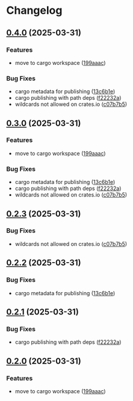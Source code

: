 # Changelog

## [0.4.0](https://github.com/sgoudham/what-version/compare/v0.3.0...v0.4.0) (2025-03-31)


### Features

* move to cargo workspace ([199aaac](https://github.com/sgoudham/what-version/commit/199aaac9db08d8b5beb900ecf7227b78831ee8f6))


### Bug Fixes

* cargo metadata for publishing ([13c6b1e](https://github.com/sgoudham/what-version/commit/13c6b1e2b41138bcda10fee436f6e2c80dee5459))
* cargo publishing with path deps ([f22232a](https://github.com/sgoudham/what-version/commit/f22232a7ada960cd3c9b510299c7e62f5d895601))
* wildcards not allowed on crates.io ([c07b7b5](https://github.com/sgoudham/what-version/commit/c07b7b5a36b2115290b57b541e4670fb314eacfa))

## [0.3.0](https://github.com/sgoudham/what-version/compare/v0.2.3...v0.3.0) (2025-03-31)


### Features

* move to cargo workspace ([199aaac](https://github.com/sgoudham/what-version/commit/199aaac9db08d8b5beb900ecf7227b78831ee8f6))


### Bug Fixes

* cargo metadata for publishing ([13c6b1e](https://github.com/sgoudham/what-version/commit/13c6b1e2b41138bcda10fee436f6e2c80dee5459))
* cargo publishing with path deps ([f22232a](https://github.com/sgoudham/what-version/commit/f22232a7ada960cd3c9b510299c7e62f5d895601))
* wildcards not allowed on crates.io ([c07b7b5](https://github.com/sgoudham/what-version/commit/c07b7b5a36b2115290b57b541e4670fb314eacfa))

## [0.2.3](https://github.com/sgoudham/what-version/compare/what-version-v0.2.2...what-version-v0.2.3) (2025-03-31)


### Bug Fixes

* wildcards not allowed on crates.io ([c07b7b5](https://github.com/sgoudham/what-version/commit/c07b7b5a36b2115290b57b541e4670fb314eacfa))

## [0.2.2](https://github.com/sgoudham/what-version/compare/what-version-v0.2.1...what-version-v0.2.2) (2025-03-31)


### Bug Fixes

* cargo metadata for publishing ([13c6b1e](https://github.com/sgoudham/what-version/commit/13c6b1e2b41138bcda10fee436f6e2c80dee5459))

## [0.2.1](https://github.com/sgoudham/what-version/compare/what-version-v0.2.0...what-version-v0.2.1) (2025-03-31)


### Bug Fixes

* cargo publishing with path deps ([f22232a](https://github.com/sgoudham/what-version/commit/f22232a7ada960cd3c9b510299c7e62f5d895601))

## [0.2.0](https://github.com/sgoudham/what-version/compare/what-version-v0.1.0...what-version-v0.2.0) (2025-03-31)


### Features

* move to cargo workspace ([199aaac](https://github.com/sgoudham/what-version/commit/199aaac9db08d8b5beb900ecf7227b78831ee8f6))
